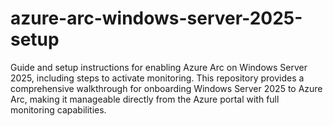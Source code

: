 # azure-arc-windows-server-2025-setup
Guide and setup instructions for enabling Azure Arc on Windows Server 2025, including steps to activate monitoring. This repository provides a comprehensive walkthrough for onboarding Windows Server 2025 to Azure Arc, making it manageable directly from the Azure portal with full monitoring capabilities.
